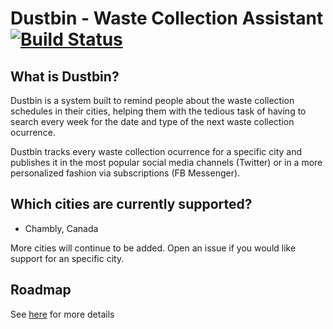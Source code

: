 # Dustbin - Waste Collection Assistant [![Build Status](https://travis-ci.org/bit-engine/dustbin.svg?branch=master)](https://travis-ci.org/bit-engine/dustbin)

## What is Dustbin?
Dustbin is a system built to remind people about the waste collection schedules in their cities, helping them with the tedious task of having to search every week for the date and type of the next waste collection ocurrence. 

Dustbin tracks every waste collection ocurrence for a specific city and publishes it in the most popular social media channels (Twitter) or in a more personalized fashion via subscriptions (FB Messenger).

## Which cities are currently supported?

- Chambly, Canada

More cities will continue to be added.
Open an issue if you would like support for an specific city.

## Roadmap

See [here](https://github.com/bit-engine/dustbin/projects) for more details
